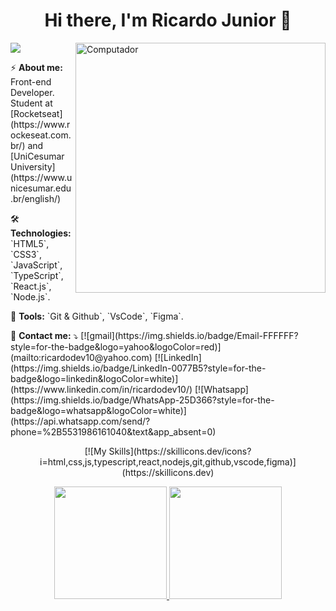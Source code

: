 <h1 align="center"> Hi there, I'm Ricardo Junior 👋 </h1> 

<img src="https://raw.githubusercontent.com/MicaelliMedeiros/micaellimedeiros/master/image/computer-illustration.png" min-width="400px" max-width="400px" width="400px" align="right" alt="Computador">

![](https://komarev.com/ghpvc/?username=ricardodev10&color=006bed)

<p align="left">
  ⚡ <strong>About me:</strong> Front-end Developer. Student at [Rocketseat](https://www.rockeseat.com.br/) and [UniCesumar University](https://www.unicesumar.edu.br/english/)
</p>

<p align="left">
  🛠  <strong>Technologies:</strong> `HTML5`, `CSS3`, `JavaScript`, `TypeScript`, `React.js`, `Node.js`.
</p>

<p align="left">
  🔨 <strong>Tools:</strong> `Git & Github`, `VsCode`, `Figma`.
</p>

<p align="left">
  💌 <strong>Contact me:</strong> ⤵️
  [![gmail](https://img.shields.io/badge/Email-FFFFFF?style=for-the-badge&logo=yahoo&logoColor=red)](mailto:ricardodev10@yahoo.com)
[![LinkedIn](https://img.shields.io/badge/LinkedIn-0077B5?style=for-the-badge&logo=linkedin&logoColor=white)](https://www.linkedin.com/in/ricardodev10/)
[![Whatsapp](https://img.shields.io/badge/WhatsApp-25D366?style=for-the-badge&logo=whatsapp&logoColor=white)](https://api.whatsapp.com/send/?phone=%2B5531986161040&text&app_absent=0)
</p>

<p align="center">
  [![My Skills](https://skillicons.dev/icons?i=html,css,js,typescript,react,nodejs,git,github,vscode,figma)](https://skillicons.dev)
</p>

<div align="center">
  <a href="https://github.com/ricardodev10">
  <img height="180em" src="https://github-readme-stats.vercel.app/api/top-langs/?username=ricardodev10&layout=compact&langs_count=7&title_color=783c00&text_color=af552e&bg_color=f8efd4&cache_seconds=2300"/>
  <img height="180em" src="https://github-readme-stats.vercel.app/api?username=ricardodev10&show_icons=true&title_color=783c00&text_color=af552e&icon_color=783c00&bg_color=f8efd4&cache_seconds=2300"/>
</div>
